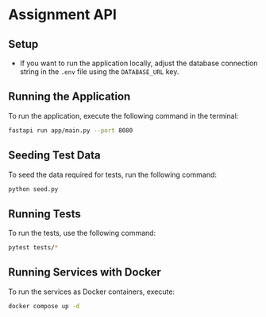 # Assignment API

## Setup

- If you want to run the application locally, adjust the database connection string in the `.env` file using the `DATABASE_URL` key.

## Running the Application

To run the application, execute the following command in the terminal:

```bash
fastapi run app/main.py --port 8080
```

## Seeding Test Data

To seed the data required for tests, run the following command:

```bash
python seed.py
```

## Running Tests

To run the tests, use the following command:

```bash
pytest tests/*
```

## Running Services with Docker

To run the services as Docker containers, execute:

```bash
docker compose up -d
```